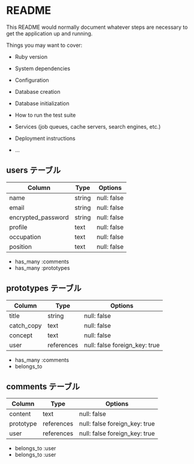 # README

This README would normally document whatever steps are necessary to get the
application up and running.

Things you may want to cover:

* Ruby version

* System dependencies

* Configuration

* Database creation

* Database initialization

* How to run the test suite

* Services (job queues, cache servers, search engines, etc.)

* Deployment instructions

* ...

## users テーブル

| Column             | Type   | Options     |
| ------------------ | ------ | ----------- |
| name               | string | null: false |
| email              | string | null: false |
| encrypted_password | string | null: false |
| profile            | text   | null: false |
| occupation         | text   | null: false | 
| position           | text   | null: false |

- has_many :comments
- has_many :prototypes

## prototypes テーブル

| Column     | Type       | Options     |
| ---------- | ---------- | ----------- |
| title      | string     | null: false |
| catch_copy | text       | null: false |
| concept    | text       | null: false |
| user       | references | null: false foreign_key: true|

- has_many :comments
- belongs_to


## comments テーブル

| Column     | Type       | Options     　　　　　　|
| ---------- | ---------- | --------------------- |
| content    | text       |null: false            |
| prototype  | references |null: false foreign_key: true|
| user       | references |null: false foreign_key: true|

- belongs_to :user
- belongs_to :user